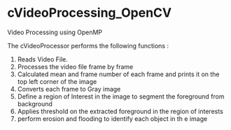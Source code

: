 # cVideoProcessing_OpenCV
Video Processing using OpenMP

The cVideoProcessor performs the following functions :
1. Reads Video File.
2. Processes the video file frame by frame
3. Calculated mean and frame number of each frame and prints it on the top left corner of the image
4. Converts each frame to Gray image
5. Define a region of Interest in the image to segment the foreground from background 
6. Applies threshold on the extracted foreground in the region of interests 
7. perform erosion and flooding to identify each object in th e image
